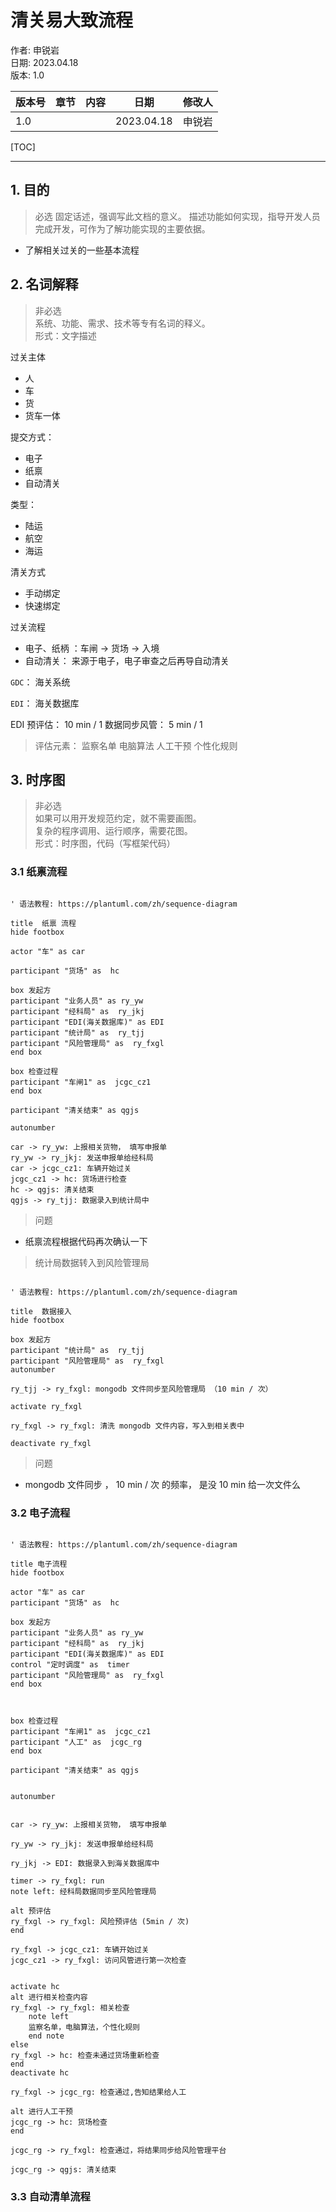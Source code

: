 # 清关易大致流程

作者: 申锐岩\
日期: 2023.04.18 \
版本: 1.0


| 版本号 | 章节 | 内容 | 日期       | 修改人 |
|--------|------|------|------------|--------|
| 1.0    |      |      | 2023.04.18 | 申锐岩    |
				 

[TOC]


---
## 1. 目的

> 必选
固定话述，强调写此文档的意义。
描述功能如何实现，指导开发人员完成开发，可作为了解功能实现的主要依据。


* 了解相关过关的一些基本流程

## 2. 名词解释

> 非必选\
系统、功能、需求、技术等专有名词的释义。\
形式：文字描述

过关主体
* 人
* 车
* 货
* 货车一体


提交方式：
* 电子
* 纸禀
* 自动清关

类型：
* 陆运
* 航空
* 海运

清关方式
* 手动绑定
* 快速绑定

过关流程
* 电子、纸柄 ：车闸 -> 货场 -> 入境
* 自动清关： 来源于电子，电子审查之后再导自动清关

`GDC`： 海关系统

`EDI`： 海关数据库


EDI 预评估： 10 min / 1
数据同步风管： 5 min / 1



> 评估元素：
监察名单
电脑算法
人工干预
个性化规则




## 3. 时序图

> 非必选\
如果可以用开发规范约定，就不需要画图。\
复杂的程序调用、运行顺序，需要花图。\
形式：时序图，代码（写框架代码）

### 3.1  纸禀流程
```plantuml

' 语法教程: https://plantuml.com/zh/sequence-diagram

title  纸禀 流程
hide footbox

actor "车" as car

participant "货场" as  hc

box 发起方
participant "业务人员" as ry_yw
participant "经科局" as  ry_jkj
participant "EDI(海关数据库)" as EDI
participant "统计局" as  ry_tjj
participant "风险管理局" as  ry_fxgl
end box

box 检查过程
participant "车闸1" as  jcgc_cz1
end box

participant "清关结束" as qgjs

autonumber

car -> ry_yw: 上报相关货物， 填写申报单
ry_yw -> ry_jkj: 发送申报单给经科局
car -> jcgc_cz1: 车辆开始过关
jcgc_cz1 -> hc: 货场进行检查
hc -> qgjs: 清关结束
qgjs -> ry_tjj: 数据录入到统计局中

```

> 问题
*  纸禀流程根据代码再次确认一下

> 统计局数据转入到风险管理局
```plantuml

' 语法教程: https://plantuml.com/zh/sequence-diagram

title  数据接入
hide footbox

box 发起方
participant "统计局" as  ry_tjj
participant "风险管理局" as  ry_fxgl
autonumber

ry_tjj -> ry_fxgl: mongodb 文件同步至风险管理局 （10 min / 次）

activate ry_fxgl

ry_fxgl -> ry_fxgl: 清洗 mongodb 文件内容，写入到相关表中

deactivate ry_fxgl

```

> 问题
*  mongodb 文件同步 ， 10 min / 次 的频率， 是没 10 min 给一次文件么

### 3.2 电子流程

```plantuml

' 语法教程: https://plantuml.com/zh/sequence-diagram

title 电子流程
hide footbox 

actor "车" as car
participant "货场" as  hc

box 发起方
participant "业务人员" as ry_yw
participant "经科局" as  ry_jkj
participant "EDI(海关数据库)" as EDI
control "定时调度" as  timer
participant "风险管理局" as  ry_fxgl
end box



box 检查过程
participant "车闸1" as  jcgc_cz1
participant "人工" as  jcgc_rg
end box

participant "清关结束" as qgjs


autonumber


car -> ry_yw: 上报相关货物， 填写申报单

ry_yw -> ry_jkj: 发送申报单给经科局

ry_jkj -> EDI: 数据录入到海关数据库中

timer -> ry_fxgl: run
note left: 经科局数据同步至风险管理局

alt 预评估
ry_fxgl -> ry_fxgl: 风险预评估 (5min / 次)
end 

ry_fxgl -> jcgc_cz1: 车辆开始过关
jcgc_cz1 -> ry_fxgl: 访问风管进行第一次检查


activate hc
alt 进行相关检查内容
ry_fxgl -> ry_fxgl: 相关检查
    note left
    监察名单，电脑算法，个性化规则
    end note
else
ry_fxgl -> hc: 检查未通过货场重新检查
end
deactivate hc

ry_fxgl -> jcgc_rg: 检查通过,告知结果给人工

alt 进行人工干预
jcgc_rg -> hc: 货场检查
end

jcgc_rg -> ry_fxgl: 检查通过，将结果同步给风险管理平台

jcgc_rg -> qgjs: 清关结束

```

### 3.3 自动清单流程


